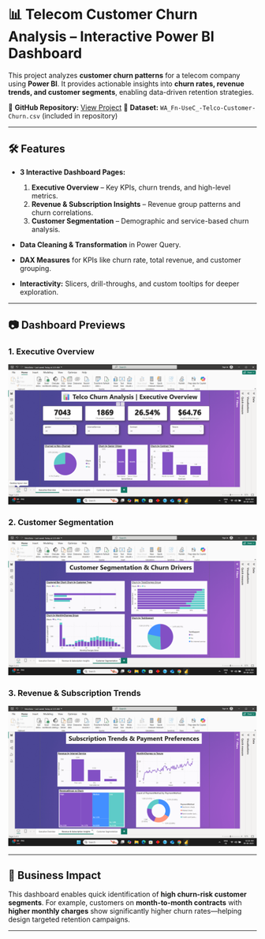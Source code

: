 
# 📊 Telecom Customer Churn Analysis – Interactive Power BI Dashboard

This project analyzes **customer churn patterns** for a telecom company using **Power BI**.
It provides actionable insights into **churn rates, revenue trends, and customer segments**, enabling data-driven retention strategies.

🔗 **GitHub Repository:** [View Project](https://github.com/saurabh13200/Telecom-Customer-Churn-Analysis-Interactive-Power-BI-Dashboard)
📂 **Dataset:** `WA_Fn-UseC_-Telco-Customer-Churn.csv` (included in repository)

---

## 🛠 Features

* **3 Interactive Dashboard Pages:**

  1. **Executive Overview** – Key KPIs, churn trends, and high-level metrics.
  2. **Revenue & Subscription Insights** – Revenue group patterns and churn correlations.
  3. **Customer Segmentation** – Demographic and service-based churn analysis.
* **Data Cleaning & Transformation** in Power Query.
* **DAX Measures** for KPIs like churn rate, total revenue, and customer grouping.
* **Interactivity:** Slicers, drill-throughs, and custom tooltips for deeper exploration.

---

## 📷 Dashboard Previews

### **1. Executive Overview**

![Executive Overview](https://github.com/saurabh13200/Telecom-Customer-Churn-Analysis-Interactive-Power-BI-Dashboard/blob/main/Executive.png)

### **2. Customer Segmentation**

![Customer Segmentation](https://github.com/saurabh13200/Telecom-Customer-Churn-Analysis-Interactive-Power-BI-Dashboard/blob/main/Customer%20segmentation.png)

### **3. Revenue & Subscription Trends**

![Trends](https://github.com/saurabh13200/Telecom-Customer-Churn-Analysis-Interactive-Power-BI-Dashboard/blob/main/Trends.png)

---

## 📌 Business Impact

This dashboard enables quick identification of **high churn-risk customer segments**.
For example, customers on **month-to-month contracts** with **higher monthly charges** show significantly higher churn rates—helping design targeted retention campaigns.

---
